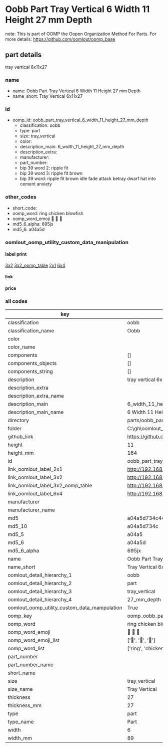 # Oobb Part Tray Vertical 6 Width 11 Height 27 mm Depth  

note: This is part of OOMP the Oopen Organization Method For Parts. For more details: https://github.com/oomlout/oomp_base

##  part details
  



tray vertical 6x11x27



### name
* name: Oobb Part Tray Vertical 6 Width 11 Height 27 mm Depth
* name_short: Tray Vertical 6x11x27 
### id
* oomp_id: oobb_part_tray_vertical_6_width_11_height_27_mm_depth
  * classification: oobb
  * type: part
  * size: tray_vertical
  * color: 
  * description_main: 6_width_11_height_27_mm_depth
  * description_extra: 
  * manufacturer: 
  * part_number: 
  * bip 39 word 2: ripple fit
  * bip 39 word 3: ripple fit brown
  * bip 39 word: ripple fit brown idle fade attack betray dwarf hat into cement anxiety

### other_codes
* short_code: 
* oomp_word: ring chicken blowfish
* oomp_word_emoji :ring: :chicken: :blowfish:
* md5_6_alpha: 695jx
* md5_6: a04a5d






### oomlout_oomp_utility_custom_data_manipulation
#### label print
[3x2](http://192.168.1.245:1112/?label=oomp%20695jx)
[3x2_oomp_table](http://192.168.1.108:1112/?label=oomp%20695jx)
[2x1](http://192.168.1.242:1112/?label=oomp%20695jx)
[6x4](http://192.168.1.55:1112/?label=oomp%20695jx)    

#### link

                              

#### price







### all codes 
| key | value |  
| --- | --- |  
| classification | oobb |  
| classification_name | Oobb |  
| color |  |  
| color_name |  |  
| components | [] |  
| components_objects | [] |  
| components_string | [] |  
| description | tray vertical 6x11x27 |  
| description_extra |  |  
| description_extra_name |  |  
| description_main | 6_width_11_height_27_mm_depth |  
| description_main_name | 6 Width 11 Height 27 mm Depth |  
| directory | parts/oobb_part_tray_vertical_6_width_11_height_27_mm_depth |  
| folder | C:\gh\oomlout_oobb_version_4_generated_parts\parts\oobb_part_tray_vertical_6_width_11_height_27_mm_depth |  
| github_link | https://github.com/oomlout/oomlout_oomp_part_src/tree/main/parts/oobb_part_tray_vertical_6_width_11_height_27_mm_depth |  
| height | 11 |  
| height_mm | 164 |  
| id | oobb_part_tray_vertical_6_width_11_height_27_mm_depth |  
| link_oomlout_label_2x1 | http://192.168.1.242:1112/?label=oomp%20695jx |  
| link_oomlout_label_3x2 | http://192.168.1.245:1112/?label=oomp%20695jx |  
| link_oomlout_label_3x2_oomp_table | http://192.168.1.108:1112/?label=oomp%20695jx |  
| link_oomlout_label_6x4 | http://192.168.1.55:1112/?label=oomp%20695jx |  
| manufacturer |  |  
| manufacturer_name |  |  
| md5 | a04a5d734c44a2ac39a8e70a3a15f5d2 |  
| md5_10 | a04a5d734c |  
| md5_5 | a04a5 |  
| md5_6 | a04a5d |  
| md5_6_alpha | 695jx |  
| name | Oobb Part Tray Vertical 6 Width 11 Height 27 mm Depth |  
| name_short | Tray Vertical 6x11x27  |  
| oomlout_detail_hierarchy_1 | oobb |  
| oomlout_detail_hierarchy_2 | part |  
| oomlout_detail_hierarchy_3 | tray_vertical |  
| oomlout_detail_hierarchy_4 | 27_mm_depth |  
| oomlout_oomp_utility_custom_data_manipulation | True |  
| oomp_key | oomp_oobb_part_tray_vertical_6_width_11_height_27_mm_depth |  
| oomp_word | ring chicken blowfish |  
| oomp_word_emoji | :ring: :chicken: :blowfish: |  
| oomp_word_emoji_list | [':ring:', ':chicken:', ':blowfish:'] |  
| oomp_word_list | ['ring', 'chicken', 'blowfish'] |  
| part_number |  |  
| part_number_name |  |  
| short_name |  |  
| size | tray_vertical |  
| size_name | Tray Vertical |  
| thickness | 27 |  
| thickness_mm | 27 |  
| type | part |  
| type_name | Part |  
| width | 6 |  
| width_mm | 89 |  

